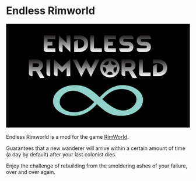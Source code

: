 # Endless Rimworld

![](https://github.com/jaschaephraim/endless-rimworld/blob/master/About/Preview.png)

Endless Rimworld is a mod for the game [RimWorld](https://rimworldgame.com/).

Guarantees that a new wanderer will arrive within a certain amount of time (a day by default) after your last colonist dies.

Enjoy the challenge of rebuilding from the smoldering ashes of your failure, over and over again.
